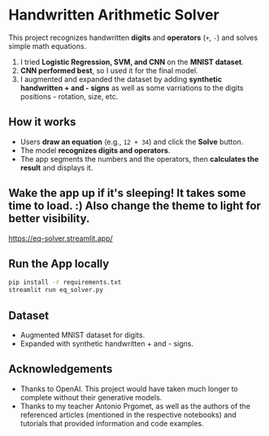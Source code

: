 # Handwritten Arithmetic Solver  

This project recognizes handwritten **digits** and **operators** (`+`, `-`) and solves simple math equations.  


1. I tried **Logistic Regression, SVM, and CNN** on the **MNIST dataset**.  
2. **CNN performed best**, so I used it for the final model.  
3. I augmented and expanded the dataset by adding **synthetic handwritten + and - signs** as well as some varriations to the digits positions - rotation, size, etc.  

## How it works  

- Users **draw an equation** (e.g., `12 + 34`) and click the **Solve** button.  
- The model **recognizes digits and operators**.  
- The app segments the numbers and the operators, then **calculates the result** and displays it.  

## Wake the app up if it's sleeping! It takes some time to load. :) Also change the theme to light for better visibility. 

https://eq-solver.streamlit.app/

## Run the App locally 

```bash
pip install -r requirements.txt
streamlit run eq_solver.py
```

## Dataset  

- Augmented MNIST dataset for digits.  
- Expanded with synthetic handwritten + and - signs.  

## Acknowledgements  

- Thanks to OpenAI. This project would have taken much longer to complete without their generative models.  
- Thanks to my teacher Antonio Prgomet, as well as the authors of the referenced articles (mentioned in the respective notebooks) and tutorials that provided information and code examples.  